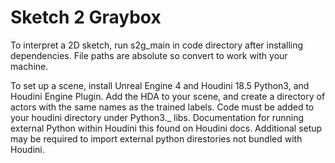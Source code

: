 # Sketch 2 Graybox
 
To interpret a 2D sketch, run s2g_main in code directory after installing dependencies. 
File paths are absolute so convert to work with your machine. 

To set up a scene, install Unreal Engine 4 and Houdini 18.5 Python3, and Houdini Engine Plugin. Add the HDA to your scene, and create a directory of actors with the same names as the trained labels. Code must be added to your houdini directory under Python3._ libs. Documentation for running external Python within Houdini this found on Houdini docs. Additional setup may be required to import external python direstories not bundled with Houdini. 
